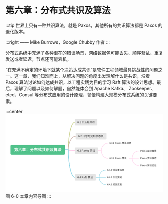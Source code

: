 # 第六章：分布式共识及算法

:::tip <a/>
世界上只有一种共识算法，就是 Paxos，其他所有的共识算法都是 Paxos 的退化版本。

:::right
—— Mike Burrows，Google Chubby 作者
:::

分布式系统中充满了各种潜在的错误场景，网络数据包可能丢失、顺序紊乱、重复发送或者延迟，节点还可能宕机。

“在充满不确定的环境下就某个决策达成共识”是软件工程领域最具挑战性的问题之一。这一章，我们知难而上，从解决问题的角度出发理解什么是共识，沿着 Paxos 算法讨论如何达成共识，以工程实践为目的学习 Raft 算法的设计思想。最后，理解了问题以及如何解题，自然能体会到 Apache Kafka、 Zookeeper、etcd、Consul 等分布式应用的设计原理、领悟构建大规模分布式系统的关键要素。

:::center
  ![](../assets/consensus-summary.png) <br/>
  图 6-0 本章内容导图
:::